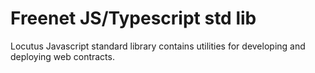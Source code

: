 # Freenet JS/Typescript std lib
Locutus Javascript standard library contains utilities for developing and deploying web contracts. 
